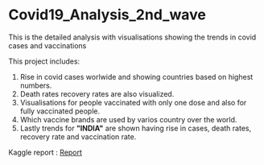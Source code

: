 # Covid19_Analysis_2nd_wave

This is the detailed analysis with visualisations showing the trends in covid cases and vaccinations

This project includes:
1. Rise in covid cases worlwide and showing countries based on highest numbers.
2. Death rates recovery rates are also visualized.
3. Visualisations for people vaccinated with only one dose and also for fully vaccinated people.
4. Which vaccine brands are used by varios country over the world.
5. Lastly trends for **"INDIA"** are shown having rise in cases, death rates, recovery rate and vaccination rate.


Kaggle report : [Report](https://www.kaggle.com/harsitamav123/covid-19-the-world-threat)
